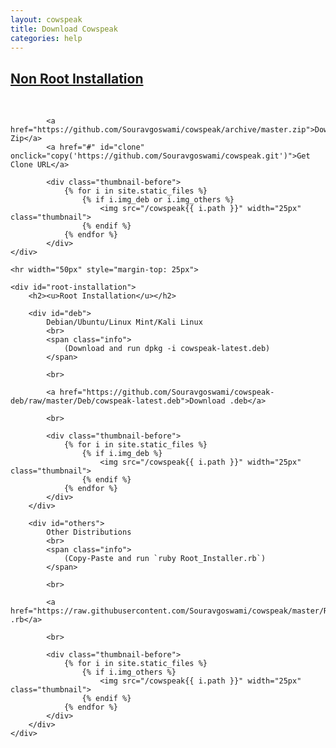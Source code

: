 ```yaml
---
layout: cowspeak
title: Download Cowspeak
categories: help
---
```


<div id="installation">
	<div id="non-root-installation">
		<h2><u>Non Root Installation</u></h2>
			<br>

			<a href="https://github.com/Souravgoswami/cowspeak/archive/master.zip">Download Zip</a>
			<a href="#" id="clone" onclick="copy('https://github.com/Souravgoswami/cowspeak.git')">Get Clone URL</a>

			<div class="thumbnail-before">
				{% for i in site.static_files %}
					{% if i.img_deb or i.img_others %}
						<img src="/cowspeak{{ i.path }}" width="25px" class="thumbnail">
					{% endif %}
				{% endfor %}
			</div>
	</div>

	<hr width="50px" style="margin-top: 25px">

	<div id="root-installation">
		<h2><u>Root Installation</u></h2>

		<div id="deb">
			Debian/Ubuntu/Linux Mint/Kali Linux
			<br>
			<span class="info">
				(Download and run dpkg -i cowspeak-latest.deb)
			</span>

			<br>

			<a href="https://github.com/Souravgoswami/cowspeak-deb/raw/master/Deb/cowspeak-latest.deb">Download .deb</a>

			<br>

			<div class="thumbnail-before">
				{% for i in site.static_files %}
					{% if i.img_deb %}
						<img src="/cowspeak{{ i.path }}" width="25px" class="thumbnail">
					{% endif %}
				{% endfor %}
			</div>
		</div>

		<div id="others">
			Other Distributions
			<br>
			<span class="info">
				(Copy-Paste and run `ruby Root_Installer.rb`)
			</span>

			<br>

			<a href="https://raw.githubusercontent.com/Souravgoswami/cowspeak/master/Root_Installer.rb">Download .rb</a>

			<br>

			<div class="thumbnail-before">
				{% for i in site.static_files %}
					{% if i.img_others %}
						<img src="/cowspeak{{ i.path }}" width="25px" class="thumbnail">
					{% endif %}
				{% endfor %}
			</div>
		</div>
	</div>
</div>
